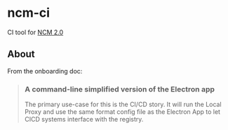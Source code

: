 # ncm-ci
CI tool for [NCM 2.0](https://github.com/nodesource/ncm)

## About

From the onboarding doc:

> ### A command-line simplified version of the Electron app
> The primary use-case for this is the CI/CD story. It will run the Local Proxy and use the same format config file as the Electron App to let CICD systems interface with the registry.
